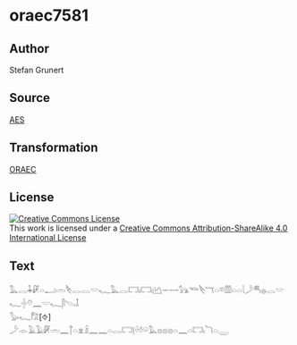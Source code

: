 # oraec7581

## Author

Stefan Grunert

## Source

[AES](https://github.com/simondschweitzer/aes)

## Transformation

[ORAEC](https://oraec.github.io/)

## License

<a rel="license" href="http://creativecommons.org/licenses/by-sa/4.0/"><img alt="Creative Commons License" style="border-width:0" src="https://i.creativecommons.org/l/by-sa/4.0/88x31.png" /></a><br />This work is licensed under a <a rel="license" href="http://creativecommons.org/licenses/by-sa/4.0/">Creative Commons Attribution-ShareAlike 4.0 International License</a>

## Text

𓅓𓂋𓇓𓏞𓏏𓂝𓏛𓌸𓂋𓂋𓎟𓆑𓅓𓂋𓉐𓏤𓉐𓏤𓂚𓌔𓌕𓃥𓆝𓌸𓄓𓏏𓎼𓏃𓏏𓏏𓇋𓌳𓄪𓐍𓂋𓎟𓆑𓏶𓄣𓈖𓎟𓆑𓋴𓌫𓄤<br>
𓅭𓆑𓀗[⯑]<br>
𓌳𓁹𓄿𓄿𓏞𓏛𓈖𓐩𓏏𓁷𓏎𓈖𓈖𓏏𓂋𓉐𓊤𓏐𓏊𓏖𓅓𓊖𓊖𓊖𓏏𓈖𓏏𓉐𓏤𓆓𓏏𓇾<br>
